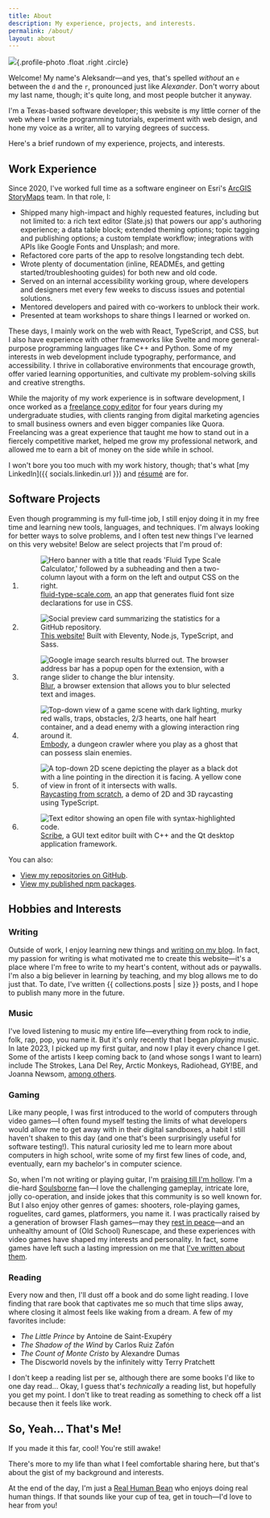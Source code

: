 ```yaml
---
title: About
description: My experience, projects, and interests.
permalink: /about/
layout: about
---
```


![](./images/photo.jpg){.profile-photo .float .right .circle}

Welcome! My name's Aleksandr—and yes, that's spelled _without_ an `e` between the `d` and the `r`, pronounced just like _Alexander_. Don't worry about my last name, though; it's quite long, and most people butcher it anyway.

I'm a Texas-based software developer; this website is my little corner of the web where I write programming tutorials, experiment with web design, and hone my voice as a writer, all to varying degrees of success.

Here's a brief rundown of my experience, projects, and interests.

## Work Experience

Since 2020, I've worked full time as a software engineer on Esri's [ArcGIS StoryMaps](https://storymaps.arcgis.com/) team. In that role, I:

- Shipped many high-impact and highly requested features, including but not limited to: a rich text editor (Slate.js) that powers our app's authoring experience; a data table block; extended theming options; topic tagging and publishing options; a custom template workflow; integrations with APIs like Google Fonts and Unsplash; and more.
- Refactored core parts of the app to resolve longstanding tech debt.
- Wrote plenty of documentation (inline, READMEs, and getting started/troubleshooting guides) for both new and old code.
- Served on an internal accessibility working group, where developers and designers met every few weeks to discuss issues and potential solutions.
- Mentored developers and paired with co-workers to unblock their work.
- Presented at team workshops to share things I learned or worked on.

These days, I mainly work on the web with React, TypeScript, and CSS, but I also have experience with other frameworks like Svelte and more general-purpose programming languages like C++ and Python. Some of my interests in web development include typography, performance, and accessibility. I thrive in collaborative environments that encourage growth, offer varied learning opportunities, and cultivate my problem-solving skills and creative strengths.

While the majority of my work experience is in software development, I once worked as a [freelance copy editor](https://www.upwork.com/freelancers/~014eb3a95d4d1fd855?s=1110580753635725312) for four years during my undergraduate studies, with clients ranging from digital marketing agencies to small business owners and even bigger companies like Quora. Freelancing was a great experience that taught me how to stand out in a fiercely competitive market, helped me grow my professional network, and allowed me to earn a bit of money on the side while in school.

I won't bore you too much with my work history, though; that's what [my LinkedIn]({{ socials.linkedin.url }}) and [résumé](/resume.pdf) are for.

## Software Projects

Even though programming is my full-time job, I still enjoy doing it in my free time and learning new tools, languages, and techniques. I'm always looking for better ways to solve problems, and I often test new things I've learned on this very website! Below are select projects that I'm proud of:

<ol class="grid col-2 gap-5" style="--grid-item-min-width: calc(200rem/16);">
  <li>
    <figure class="project">
      <img src="https://www.fluid-type-scale.com/images/thumbnail.png" alt="Hero banner with a title that reads 'Fluid Type Scale Calculator,' followed by a subheading and then a two-column layout with a form on the left and output CSS on the right.">
      <figcaption><a class="card-link" href="https://www.fluid-type-scale.com/">fluid-type-scale.com</a>, an app that generates fluid font size declarations for use in CSS.</figcaption>
    </figure>
  </li>
  <li>
    <figure class="project">
      <img src="https://opengraph.githubassets.com/7b88420dcc699f764a464b92ab2169c8b2fa380fdc27e65ff9fbb44bcdecc2ba/AleksandrHovhannisyan/aleksandrhovhannisyan.com" alt="Social preview card summarizing the statistics for a GitHub repository.">
      <figcaption><a class="card-link" href="https://github.com/AleksandrHovhannisyan/aleksandrhovhannisyan.com/">This website!</a> Built with Eleventy, Node.js, TypeScript, and Sass.</figcaption>
    </figure>
  </li>
  <li>
    <figure class="project">
      <img src="https://raw.githubusercontent.com/AleksandrHovhannisyan/blur/refs/heads/master/screenshots/google.jpg" alt="Google image search results blurred out. The browser address bar has a popup open for the extension, with a range slider to change the blur intensity.">
      <figcaption><a class="card-link" href="https://github.com/AleksandrHovhannisyan/blur">Blur</a>, a browser extension that allows you to blur selected text and images.</figcaption>
    </figure>
  </li>
  <li>
    <figure class="project">
      <img src="https://raw.githubusercontent.com/AleksandrHovhannisyan/EmbodyGame/refs/heads/master/Screenshots/Possession.PNG" alt="Top-down view of a game scene with dark lighting, murky red walls, traps, obstacles, 2/3 hearts, one half heart container, and a dead enemy with a glowing interaction ring around it.">
      <figcaption><a class="card-link" href="https://github.com/AleksandrHovhannisyan/EmbodyGame">Embody</a>, a dungeon crawler where you play as a ghost that can possess slain enemies.</figcaption>
    </figure>
  </li>
  <li>
    <figure class="project">
      <img src="https://raw.githubusercontent.com/AleksandrHovhannisyan/raycasting-js/master/public/screenshot.png" alt="A top-down 2D scene depicting the player as a black dot with a line pointing in the direction it is facing. A yellow cone of view in front of it intersects with walls.">
      <figcaption><a class="card-link" href="https://raycasting-from-scratch.netlify.app/">Raycasting from scratch</a>, a demo of 2D and 3D raycasting using TypeScript.</figcaption>
    </figure>
  </li>
  <li>
    <figure class="project">
      <img src="https://user-images.githubusercontent.com/19352442/75026523-1f34a880-546b-11ea-866c-68d2b1286a26.PNG" alt="Text editor showing an open file with syntax-highlighted code.">
      <figcaption><a class="card-link" href="https://github.com/AleksandrHovhannisyan/Scribe-Text-Editor">Scribe</a>, a GUI text editor built with C++ and the Qt desktop application framework.</figcaption>
    </figure>
  </li>
</ol>

You can also:

- [View my repositories on GitHub](https://github.com/AleksandrHovhannisyan?tab=repositories).
- [View my published npm packages](https://www.npmjs.com/~aleksandrhovhannisyan).

## Hobbies and Interests

### Writing

Outside of work, I enjoy learning new things and [writing on my blog](/blog/). In fact, my passion for writing is what motivated me to create this website—it's a place where I'm free to write to my heart's content, without ads or paywalls. I'm also a big believer in learning by teaching, and my blog allows me to do just that. To date, I've written {{ collections.posts | size }} posts, and I hope to publish many more in the future.

### Music

I've loved listening to music my entire life—everything from rock to indie, folk, rap, pop, you name it. But it's only recently that I began *playing* music. In late 2023, I picked up my first guitar, and now I play it every chance I get. Some of the artists I keep coming back to (and whose songs I want to learn) include The Strokes, Lana Del Rey, Arctic Monkeys, Radiohead, GY!BE, and Joanna Newsom, [among others](https://open.spotify.com/playlist/4Xmn0rj4Qsbd431tPZOsMV?si=uR3_Vx-mR--g6rKWIRKtTA).

### Gaming

Like many people, I was first introduced to the world of computers through video games—I often found myself testing the limits of what developers would allow me to get away with in their digital sandboxes, a habit I still haven't shaken to this day (and one that's been surprisingly useful for software testing!). This natural curiosity led me to learn more about computers in high school, write some of my first few lines of code, and, eventually, earn my bachelor's in computer science.

So, when I'm not writing or playing guitar, I'm [praising till I'm hollow](https://www.youtube.com/watch?v=mp28JPs25ek). I'm a die-hard [Soulsborne](https://en.wikipedia.org/wiki/Souls_(series)) fan—I love the challenging gameplay, intricate lore, jolly co-operation, and inside jokes that this community is so well known for. But I also enjoy other genres of games: shooters, role-playing games, roguelites, card games, platformers, you name it. I was practically raised by a generation of browser Flash games—may they [rest in peace](/blog/rest-in-peace-flash/)—and an unhealthy amount of (Old School) Runescape, and these experiences with video games have shaped my interests and personality. In fact, some games have left such a lasting impression on me that [I've written about them](/tags/gaming/).

### Reading

Every now and then, I'll dust off a book and do some light reading. I love finding that rare book that captivates me so much that time slips away, where closing it almost feels like waking from a dream. A few of my favorites include:

- *The Little Prince* by Antoine de Saint-Exupéry
- *The Shadow of the Wind* by Carlos Ruiz Zafón
- *The Count of Monte Cristo* by Alexandre Dumas
- The Discworld novels by the infinitely witty Terry Pratchett

I don't keep a reading list per se, although there are some books I'd like to one day read... Okay, I guess that's *technically* a reading list, but hopefully you get my point. I don't like to treat reading as something to check off a list because then it feels like work.

## So, Yeah... That's Me!

If you made it this far, cool! You're still awake!

There's more to my life than what I feel comfortable sharing here, but that's about the gist of my background and interests.

At the end of the day, I'm just a [Real Human Bean](https://www.youtube.com/watch?v=-DSVDcw6iW8) who enjoys doing real human things. If that sounds like your cup of tea, get in touch—I'd love to hear from you!
